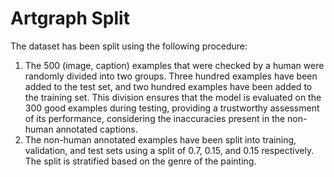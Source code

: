 # Artgraph Split

The dataset has been split using the following procedure:

1. The 500 (image, caption) examples that were checked by a human were randomly divided into two groups. Three hundred examples have been added to the test set, and two hundred examples have been added to the training set. This division ensures that the model is evaluated on the 300 good examples during testing, providing a trustworthy assessment of its performance, considering the inaccuracies present in the non-human annotated captions.
2. The non-human annotated examples have been split into training, validation, and test sets using a split of 0.7, 0.15, and 0.15 respectively. The split is stratified based on the genre of the painting.